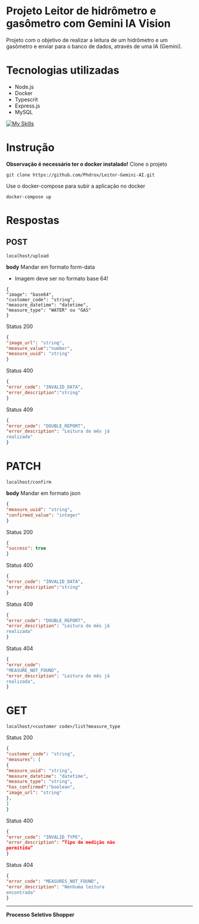 # Projeto Leitor de hidrômetro e gasômetro com Gemini IA Vision
Projeto com o objetivo de realizar a leitura de um hidrômetro e um gasômetro e enviar para o banco de dados,
através de uma IA (Gemini).
# Tecnologias utilizadas
- Node.js
- Docker
- Typescrit
- Express.js
- MySQL

[![My Skills](https://skillicons.dev/icons?i=nodejs,mysql,express,typescript,docker)](https://skillicons.dev)
# Instrução
**Observação é necessário ter o docker instalado!**
Clone o projeto 

``
git clone https://github.com/Phdrox/Leitor-Gemini-AI.git
``

Use o docker-compose para subir a aplicação no docker

``
docker-compose up
``
# Respostas

## POST

``
localhost/upload
``

**body**
Mandar em formato form-data
- Imagem deve ser no formato base 64!
  
```
{
"image": "base64",
"customer_code": "string",
"measure_datetime": "datetime",
"measure_type": "WATER" ou "GAS"
}
```

Status 200

```json
{
"image_url": "string",
"measure_value":"number",
"measure_uuid": "string"
}
```
Status 400

```json
{
"error_code": "INVALID_DATA",
"error_description":"string"
}
```

Status 409

```json
{
"error_code": "DOUBLE_REPORT",
"error_description": "Leitura do mês já
realizada"
}
```

# PATCH

``
localhost/confirm
``

**body**
Mandar em formato json
```json
{
"measure_uuid": "string",
"confirmed_value": "integer"
}
```

Status 200

```json
{
"success": true
}

```

Status 400

```json
{
"error_code": "INVALID_DATA",
"error_description":"string"
}
```

Status 409

```json
{
"error_code": "DOUBLE_REPORT",
"error_description": "Leitura do mês já
realizada"
}
```

Status 404

```json
{
"error_code":
"MEASURE_NOT_FOUND",
"error_description": "Leitura do mês já
realizada",
}
```

# GET

``
localhost/<customer code>/list?measure_type
``

Status 200

```json
{
"customer_code": "string",
"measures": [
{
"measure_uuid": "string",
"measure_datetime": "datetime",
"measure_type": "string",
"has_confirmed":"boolean",
"image_url": "string"
},
]
}
```

Status 400

```json
{
"error_code": "INVALID_TYPE",
"error_description": “Tipo de medição não
permitida”
}
```


Status 404

```json
{
"error_code": "MEASURES_NOT_FOUND",
"error_description": "Nenhuma leitura
encontrada"
}
```
______________________________________________________
**Processo Seletivo Shopper**






